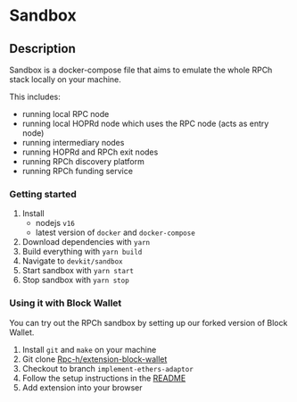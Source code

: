 # Sandbox

## Description

Sandbox is a docker-compose file that aims to emulate the whole RPCh stack locally on your machine.

This includes:

- running local RPC node
- running local HOPRd node which uses the RPC node (acts as entry node)
- running intermediary nodes
- running HOPRd and RPCh exit nodes
- running RPCh discovery platform
- running RPCh funding service

### Getting started

1. Install
   - nodejs `v16`
   - latest version of `docker` and `docker-compose`
2. Download dependencies with `yarn`
3. Build everything with `yarn build`
4. Navigate to `devkit/sandbox`
5. Start sandbox with `yarn start`
6. Stop sandbox with `yarn stop`

### Using it with Block Wallet

You can try out the RPCh sandbox by setting up our forked version of Block Wallet.

1. Install `git` and `make` on your machine
2. Git clone [Rpc-h/extension-block-wallet](https://github.com/Rpc-h/extension-block-wallet)
3. Checkout to branch `implement-ethers-adaptor`
4. Follow the setup instructions in the [README](https://github.com/Rpc-h/extension-block-wallet/tree/implement-ethers-adaptor#getting-started)
5. Add extension into your browser
